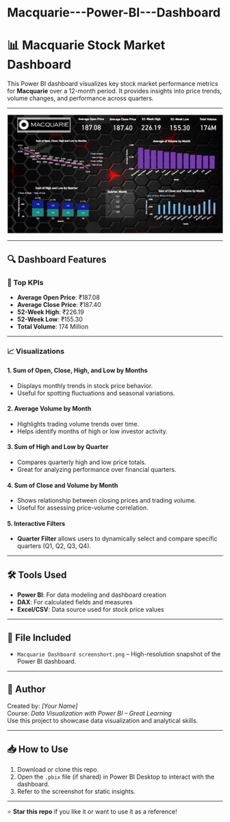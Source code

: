 # Macquarie---Power-BI---Dashboard
# 📊 Macquarie Stock Market Dashboard

This Power BI dashboard visualizes key stock market performance metrics for **Macquarie** over a 12-month period. It provides insights into price trends, volume changes, and performance across quarters.

---

![Dashboard Screenshot]( https://github.com/ashishpanghal1/Macquarie---Power-BI---Dashboard/blob/main/Macquarie%20Dashboard%20screenshort.png )

---

## 🔍 Dashboard Features

### 📌 Top KPIs
- **Average Open Price**: ₹187.08  
- **Average Close Price**: ₹187.40  
- **52-Week High**: ₹226.19  
- **52-Week Low**: ₹155.30  
- **Total Volume**: 174 Million

---

### 📈 Visualizations

#### 1. **Sum of Open, Close, High, and Low by Months**
- Displays monthly trends in stock price behavior.
- Useful for spotting fluctuations and seasonal variations.

#### 2. **Average Volume by Month**
- Highlights trading volume trends over time.
- Helps identify months of high or low investor activity.

#### 3. **Sum of High and Low by Quarter**
- Compares quarterly high and low price totals.
- Great for analyzing performance over financial quarters.

#### 4. **Sum of Close and Volume by Month**
- Shows relationship between closing prices and trading volume.
- Useful for assessing price-volume correlation.

#### 5. **Interactive Filters**
- **Quarter Filter** allows users to dynamically select and compare specific quarters (Q1, Q2, Q3, Q4).

---

## 🛠️ Tools Used
- **Power BI**: For data modeling and dashboard creation
- **DAX**: For calculated fields and measures
- **Excel/CSV**: Data source used for stock price values

---

## 📂 File Included
- `Macquarie Dashboard screenshort.png` – High-resolution snapshot of the Power BI dashboard.

---

## 📌 Author
Created by: *[Your Name]*  
Course: *Data Visualization with Power BI – Great Learning*  
Use this project to showcase data visualization and analytical skills.

---

## 📥 How to Use
1. Download or clone this repo.
2. Open the `.pbix` file (if shared) in Power BI Desktop to interact with the dashboard.
3. Refer to the screenshot for static insights.

---

⭐ **Star this repo** if you like it or want to use it as a reference!
